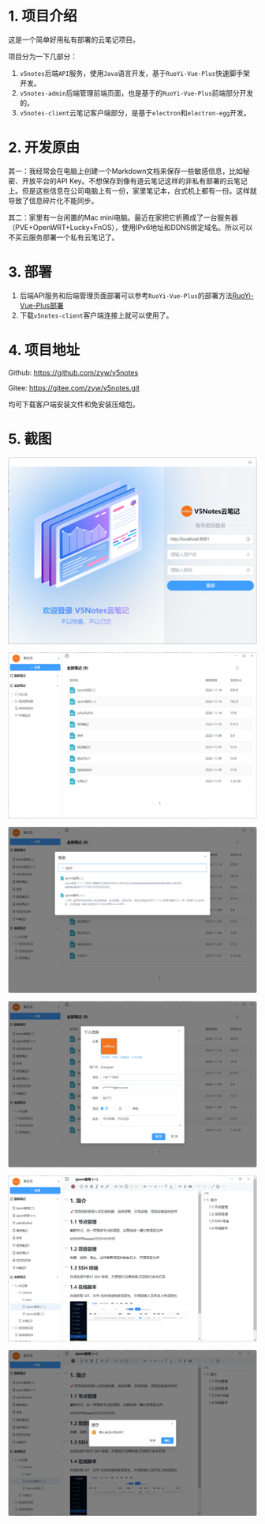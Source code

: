 # 1. 项目介绍

这是一个简单好用私有部署的云笔记项目。

项目分为一下几部分：

1. `v5notes`后端`API`服务，使用`Java`语言开发，基于`RuoYi-Vue-Plus`快速脚手架开发。
2. `v5notes-admin`后端管理前端页面，也是基于的`RuoYi-Vue-Plus`前端部分开发的。
3. `v5notes-client`云笔记客户端部分，是基于`electron`和`electron-egg`开发。

# 2. 开发原由

其一：我经常会在电脑上创建一个Markdown文档来保存一些敏感信息，比如秘密、开放平台的API Key。不想保存到像有道云笔记这样的非私有部署的云笔记上。但是这些信息在公司电脑上有一份，家里笔记本，台式机上都有一份。这样就导致了信息碎片化不能同步。

其二：家里有一台闲置的Mac mini电脑。最近在家把它折腾成了一台服务器（PVE+OpenWRT+Lucky+FnOS），使用IPv6地址和DDNS绑定域名。所以可以不买云服务部署一个私有云笔记了。

# 3. 部署

1. 后端API服务和后端管理页面部署可以参考`RuoYi-Vue-Plus`的部署方法[RuoYi-Vue-Plus部署](https://plus-doc.dromara.org/#/ruoyi-vue-plus/home)
2. 下载`v5notes-client`客户端连接上就可以使用了。

# 4. 项目地址

Github: https://github.com/zyw/v5notes

Gitee: https://gitee.com/zyw/v5notes.git

均可下载客户端安装文件和免安装压缩包。

# 5. 截图

![login](./images/login.png)

![index1](./images/index1.png)

![index2](./images/index2.png)

![index3](./images/index3.png)

![index4](./images/index4.png)

![index5](./images/index5.png)
